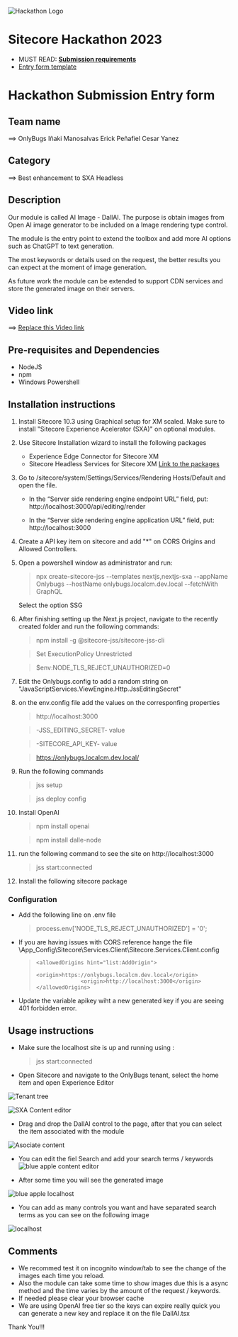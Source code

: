 ![Hackathon Logo](docs/images/hackathon.png?raw=true "Hackathon Logo")
# Sitecore Hackathon 2023

- MUST READ: **[Submission requirements](SUBMISSION_REQUIREMENTS.md)**
- [Entry form template](ENTRYFORM.md)
  
# Hackathon Submission Entry form

## Team name
⟹ OnlyBugs
Iñaki Manosalvas
Erick Peñafiel
Cesar Yanez

## Category
⟹ Best enhancement to SXA Headless

## Description
Our module is called AI Image - DallAI. The purpose is obtain images from Open AI image generator to be included on a Image rendering type control.

The module is the entry point to extend the toolbox and add more AI options such as ChatGPT to text generation.

The most keywords or details used on the request, the better results you can expect at the moment of image generation. 

As future work the module can be extended to support CDN services and store the generated image on their servers.
  

## Video link

⟹ [Replace this Video link](#video-link)



## Pre-requisites and Dependencies

- NodeJS
- npm 
- Windows Powershell



## Installation instructions

1. Install Sitecore 10.3 using Graphical setup for XM scaled. Make sure to install "Sitecore Experience Acelerator (SXA)" on optional modules.
2. Use Sitecore Installation wizard to install the following packages
    - Experience Edge Connector for Sitecore XM
    - Sitecore Headless Services for Sitecore XM
    [Link to the packages](https://dev.sitecore.net/Downloads/Sitecore_Experience_Platform/103/Sitecore_Experience_Platform_103.aspx)
3. Go to /sitecore/system/Settings/Services/Rendering Hosts/Default and open the file.
    - In the “Server side rendering engine endpoint URL” field, put: http://localhost:3000/api/editing/render

    - In the “Server side rendering engine application URL” field, put: http://localhost:3000
4. Create a API key item on sitecore and add "*" on CORS Origins and Allowed Controllers.
5. Open a powershell window as administrator and run:
    > npx create-sitecore-jss --templates nextjs,nextjs-sxa --appName Onlybugs --hostName onlybugs.localcm.dev.local --fetchWith GraphQL
  
    Select the option SSG
6. After finishing setting up the Next.js project, navigate to the recently created folder and run the following commands: 
    >npm install -g @sitecore-jss/sitecore-jss-cli
    
    >Set ExecutionPolicy Unrestricted

    >$env:NODE_TLS_REJECT_UNAUTHORIZED=0
7. Edit the Onlybugs.config to add a random string on "JavaScriptServices.ViewEngine.Http.JssEditingSecret"
8. on the env.config file add the values on the corresponfing properties
    >http://localhost:3000

    >-JSS_EDITING_SECRET- value

    >-SITECORE_API_KEY- value

    >https://onlybugs.localcm.dev.local/
9. Run the following commands
    >jss setup

    >jss deploy config
10. Install OpenAI
    >npm install openai

    >npm install dalle-node

11. run the following command to see the site on http://localhost:3000
    > jss start:connected
12. Install the following sitecore package



### Configuration

- Add the following line on .env file
  > process.env['NODE_TLS_REJECT_UNAUTHORIZED'] = '0';

- If you are having issues with CORS reference hange the file \App_Config\Sitecore\Services.Client\Sitecore.Services.Client.config
  >     <allowedOrigins hint="list:AddOrigin">
	>					<origin>https://onlybugs.localcm.dev.local</origin>
	>					<origin>http://localhost:3000</origin>
  >     </allowedOrigins>

- Update the variable apikey wiht a new generated key if you are seeing 401 forbidden error.



## Usage instructions

- Make sure the localhost site is up and running using :
  >jss start:connected
- Open Sitecore and navigate to the OnlyBugs tenant, select the home item and open Experience Editor

![Tenant tree](docs/images/sctree.png?raw=true "tenant tree")

![SXA Content editor](docs/images/ced.png?raw=true "SXA Content editor")

- Drag and drop the DallAI control to the page, after that you can select the item associated with the module

![Asociate content](docs/images/asocont.png?raw=true "Asociate content")

- You can edit the fiel Search and add your search terms / keywords
![blue apple content editor](docs/images/blueapplerequest.png?raw=true "blue apple content editor")

- After some time you will see the generated image

![blue apple localhost](docs/images/blueapple.png?raw=true "blue apple localhost")


- You can add as many controls you want and have separated search terms as you can see on the following image

![localhost](docs/images/localhost.png?raw=true "localhost")



## Comments
- We recommed test it on incognito window/tab to see the change of the images each time you reload.
- Also the module can take some time to show images due this is a async method and the time varies by the amount of the request / keywords.
- If needed please clear your browser cache 
- We are using OpenAI free tier so the keys can expire really quick you can generate a new key and replace it on the file DallAI.tsx


Thank You!!!

